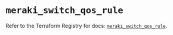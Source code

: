 # `meraki_switch_qos_rule`

Refer to the Terraform Registry for docs: [`meraki_switch_qos_rule`](https://registry.terraform.io/providers/ciscodevnet/meraki/1.7.1/docs/resources/switch_qos_rule).
